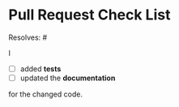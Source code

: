 <!-- PLEASE READ !!!

It is highly recommend to read the contribution guidelines 
to save you and us time and unnecessary review cycles.

https://github.com/Cielquan/python_test-cielquan/blob/master/CONTRIBUTING.rst

If you have unanswered questions feel free to open an issue or submit and ask! 

The checklist below is just a reminder about the most common mistakes.
and should *not* deter you from submitting but rather *help* you improve your contribution.
But please tick all the boxes appropriately.
-->

# Pull Request Check List


Resolves: #<issue number here>

I
 
- [ ] added **tests**
- [ ] updated the **documentation**

for the changed code.
